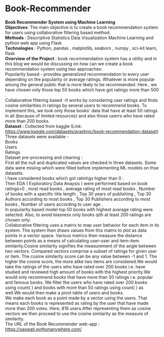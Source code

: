 # Book-Recommender
**Book Recommender System using Machine Learning** </br>
**Objectives**: The main objective is to create a book recommendation system for users using collaborative filtering based method.</br>
**Methods** : Descriptive Statistics Data Visualization Machine Learning and python web app using Flask </br>
**Technologies** : Python, pandas , matplotlib, seaborn , numpy , sci-kit learn, flask </br>
**Overview of the Project** : book recommendation system has a utility and in this blog we would be discussing on how can we create a book recommendation system using two approaches: </br>
Popularity based - provides generalized recommendation to every user depending on the popularity or average ratings. Whatever is more popular among the general public that is more likely to be recommended. Here , we have chosen only those top 50 books which have got ratings more than 500 .</br>
Collaborative filtering based -It works by considering user ratings and finds cosine similarities in ratings by several users to recommend books. To implement this, we took only those books' data that have at least 50 ratings in all (because of limited resources) and also those userrs who have rated more than 200 books. </br>
**Dataset** : Collected from kaggle (Link: https://www.kaggle.com/datasets/arashnic/book-recommendation-dataset) </br>
Three datasets were available - </br> Books </br>
                                Users </br>
                                Ratings </br>
Dataset pre-processing and cleaning : </br>
First all the null and duplicated values are checked in three datasets. Some data were misiing which were filled before implementing ML models on thse datasets. </br>
I have considered books which got ratinhgs higher than 0 .</br>
Then EDA ( Exploratory Data Anaysis ) were performed based on book ratings>0 , most read books , average rating of most read books , Number of books with a specific title length , Top 30 years of publishing , Top 30 Authors according to most books , Top 30 Publishers according to most books , Number of users according to user age . </br>
In popularity based model top 50 books with highest avarage rating were selected. Also, to avoid biasness only books qith at least 200 ratings are chosen only. </br>
 Collaborative filtering uses a matrix to map user behavior for each item in its system. The system then draws values from this matrix to plot as data points in a vector space. Various metrics then measure the distance between points as a means of calculating user-user and item-item similarity.Cosine similarity signifies the measurement of the angle between two vectors. Compared vectors comprise a subset of ratings for given user or item. The cosine similarity score can be any value between -1 and 1. The higher the cosine score, the more alike two items are considered.We would take the ratings of the users who have rated over 200 books i.e. have studied and reviewed high amount of books with the highest priority.We would only recommend books that have more than 50 ratings i.e. popular and famous books.
We filter the users who have rated over 200 books using count( ) and books with more than 50 ratings using count( ) as well.We would then make a pivot table of users and books. </br>
We make each book as a point made by a vector using the users. That means each books is represented as rating by the user that have made more than 200 votes. Here, 816 users.After representing them as cosine vectors we then proceed to use the cosine similarity as the measure of similarity. </br>
The URL of the Book Recommender web-app : https://saswati.pythonanywhere.com/
